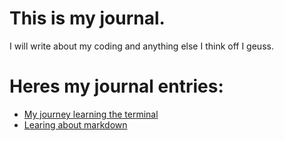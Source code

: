 # This is my journal. 
I will write about my coding and anything else I think off I geuss.

# Heres my journal entries:
* [My journey learning the terminal](terminal.md)
* [Learing about markdown](more_markdown.md)
